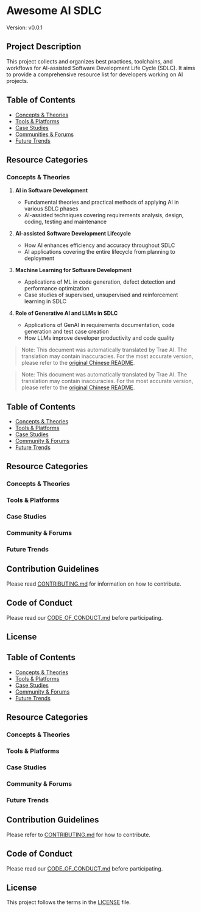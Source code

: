 # Awesome AI SDLC
Version: v0.0.1

## Project Description

This project collects and organizes best practices, toolchains, and workflows for AI-assisted Software Development Life Cycle (SDLC). It aims to provide a comprehensive resource list for developers working on AI projects.

## Table of Contents

- [Concepts & Theories](#concepts--theories)
- [Tools & Platforms](#tools--platforms)
- [Case Studies](#case-studies)
- [Communities & Forums](#communities--forums)
- [Future Trends](#future-trends)

## Resource Categories

### Concepts & Theories

1. **AI in Software Development**
   - Fundamental theories and practical methods of applying AI in various SDLC phases
   - AI-assisted techniques covering requirements analysis, design, coding, testing and maintenance

2. **AI-assisted Software Development Lifecycle**
   - How AI enhances efficiency and accuracy throughout SDLC
   - AI applications covering the entire lifecycle from planning to deployment

3. **Machine Learning for Software Development**
   - Applications of ML in code generation, defect detection and performance optimization
   - Case studies of supervised, unsupervised and reinforcement learning in SDLC

4. **Role of Generative AI and LLMs in SDLC**
   - Applications of GenAI in requirements documentation, code generation and test case creation
   - How LLMs improve developer productivity and code quality

> Note: This document was automatically translated by Trae AI. The translation may contain inaccuracies. For the most accurate version, please refer to the [original Chinese README](../../README.md).

> Note: This document was automatically translated by Trae AI. The translation may contain inaccuracies. For the most accurate version, please refer to the [original Chinese README](../../README.md).

## Table of Contents

- [Concepts & Theories](#concepts--theories)
- [Tools & Platforms](#tools--platforms)
- [Case Studies](#case-studies)
- [Community & Forums](#community--forums)
- [Future Trends](#future-trends)

## Resource Categories

### Concepts & Theories

### Tools & Platforms

### Case Studies

### Community & Forums

### Future Trends

## Contribution Guidelines

Please read [CONTRIBUTING.md](CONTRIBUTING.md) for information on how to contribute.

## Code of Conduct

Please read our [CODE_OF_CONDUCT.md](CODE_OF_CONDUCT.md) before participating.

## License

## Table of Contents

- [Concepts & Theories](#concepts--theories)
- [Tools & Platforms](#tools--platforms)
- [Case Studies](#case-studies)
- [Community & Forums](#community--forums)
- [Future Trends](#future-trends)

## Resource Categories

### Concepts & Theories

### Tools & Platforms

### Case Studies

### Community & Forums

### Future Trends

## Contribution Guidelines

Please refer to [CONTRIBUTING.md](CONTRIBUTING.md) for how to contribute.

## Code of Conduct

Please read our [CODE_OF_CONDUCT.md](CODE_OF_CONDUCT.md) before participating.

## License

This project follows the terms in the [LICENSE](LICENSE) file.